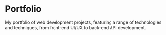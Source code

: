 # Portfolio
My portfolio of web development projects, featuring a range of technologies and techniques, from front-end UI/UX to back-end API development.
